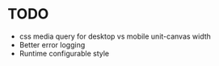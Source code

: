 
# TODO
- css media query for desktop vs mobile unit-canvas width
- Better error logging
- Runtime configurable style
